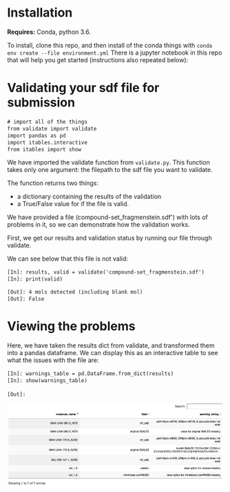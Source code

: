 # Installation
__Requires:__ Conda, python 3.6.  
    
To install, clone this repo, and then install of the conda things with `conda env create --file environment.yml`
There is a jupyter notebook in this repo that will help you get started (instructions also repeated below):    

# Validating your sdf file for submission
```
# import all of the things
from validate import validate
import pandas as pd
import itables.interactive
from itables import show
```

We have imported the validate function from `validate.py`. This function takes only one argument: the filepath to the sdf file you want to validate.     

The function returns two things:    
- a dictionary containing the results of the validation    
- a True/False value for if the file is valid.     

We have provided a file (compound-set_fragmenstein.sdf') with lots of problems in it, so we can demonstrate how the validation works.     
    
First, we get our results and validation status by running our file through validate.     
    
We can see below that this file is not valid:    

```{.python .input  n=2}
[In]: results, valid = validate('compound-set_fragmenstein.sdf')
[In]: print(valid)
```

```
[Out]: 4 mols detected (including blank mol)
[Out]: False
```

# Viewing the problems

Here, we have taken the results dict from validate, and transformed them into a pandas dataframe. We can display this as an interactive table to see what the issues with the file are:

```{.python .input  n=3}
[In]: warnings_table = pd.DataFrame.from_dict(results)
[In]: show(warnings_table)

[Out]:
```
![Table](table.png)

